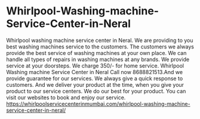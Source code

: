 # Whirlpool-Washing-machine-Service-Center-in-Neral
Whirlpool washing machine service center in Neral. We are providing to you best washing machines service to the customers. The customers we always provide the best service of washing machines at your own place. We can handle all types of repairs in washing machines at any brands. We provide service at your doorsteps. We charge 350/- for home service. Whirlpool Washing machine Service Center in Neral Call now 8688821513.And we provide guarantee for our services. We always give a quick response to customers. And we deliver your product at the time, when you give your product to our service centers. We do our best for your product. You can visit our websites to book and enjoy our service. https://whirlpoolservicecenterinmumbai.com/whirlpool-washing-machine-service-center-in-neral/
